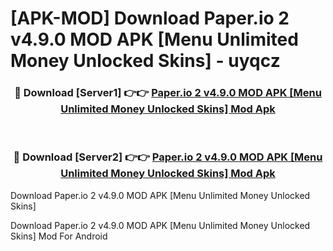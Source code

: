 # [APK-MOD] Download Paper.io 2 v4.9.0 MOD APK [Menu Unlimited Money Unlocked Skins] - uyqcz


<div align="center">
<h3>🔴 Download [Server1] 👉👉 <a href="https://apk-comot.site?title=Paper.io_2_v4.9.0_MOD_APK_[Menu_Unlimited_Money_Unlocked_Skins]">Paper.io 2 v4.9.0 MOD APK [Menu Unlimited Money Unlocked Skins] Mod Apk</a></h3><br>
<h3>🔴 Download [Server2] 👉👉 <a href="https://apk-comot.site?title=Paper.io_2_v4.9.0_MOD_APK_[Menu_Unlimited_Money_Unlocked_Skins]">Paper.io 2 v4.9.0 MOD APK [Menu Unlimited Money Unlocked Skins] Mod Apk</a></h3>
</div>



Download Paper.io 2 v4.9.0 MOD APK [Menu Unlimited Money Unlocked Skins] 

Download Paper.io 2 v4.9.0 MOD APK [Menu Unlimited Money Unlocked Skins] Mod For Android